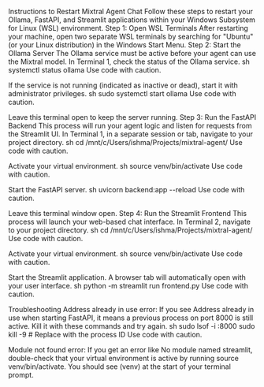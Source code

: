Instructions to Restart Mixtral Agent Chat
Follow these steps to restart your Ollama, FastAPI, and Streamlit applications within your Windows Subsystem for Linux (WSL) environment.
Step 1: Open WSL Terminals
After restarting your machine, open two separate WSL terminals by searching for "Ubuntu" (or your Linux distribution) in the Windows Start Menu.
Step 2: Start the Ollama Server
The Ollama service must be active before your agent can use the Mixtral model.
In Terminal 1, check the status of the Ollama service.
sh
systemctl status ollama
Use code with caution.

If the service is not running (indicated as inactive or dead), start it with administrator privileges.
sh
sudo systemctl start ollama
Use code with caution.

Leave this terminal open to keep the server running.
Step 3: Run the FastAPI Backend
This process will run your agent logic and listen for requests from the Streamlit UI.
In Terminal 1, in a separate session or tab, navigate to your project directory.
sh
cd /mnt/c/Users/ishma/Projects/mixtral-agent/
Use code with caution.

Activate your virtual environment.
sh
source venv/bin/activate
Use code with caution.

Start the FastAPI server.
sh
uvicorn backend:app --reload
Use code with caution.

Leave this terminal window open.
Step 4: Run the Streamlit Frontend
This process will launch your web-based chat interface.
In Terminal 2, navigate to your project directory.
sh
cd /mnt/c/Users/ishma/Projects/mixtral-agent/
Use code with caution.

Activate your virtual environment.
sh
source venv/bin/activate
Use code with caution.

Start the Streamlit application. A browser tab will automatically open with your user interface.
sh
python -m streamlit run frontend.py
Use code with caution.

Troubleshooting
Address already in use error: If you see Address already in use when starting FastAPI, it means a previous process on port 8000 is still active. Kill it with these commands and try again.
sh
sudo lsof -i :8000
sudo kill -9 <PID> # Replace <PID> with the process ID
Use code with caution.

Module not found error: If you get an error like No module named streamlit, double-check that your virtual environment is active by running source venv/bin/activate. You should see (venv) at the start of your terminal prompt.